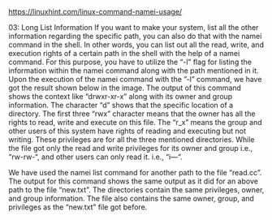 https://linuxhint.com/linux-command-namei-usage/

03: Long List Information
If you want to make your system, list all the other information regarding the specific path, you can also do that with the namei command in the shell. In other words, you can list out all the read, write, and execution rights of a certain path in the shell with the help of a namei command. For this purpose, you have to utilize the “-l” flag for listing the information within the namei command along with the path mentioned in it. Upon the execution of the namei command with the ”-l” command, we have got the result shown below in the image. The output of this command shows the context like “drwxr-xr-x” along with its owner and group information. The character “d” shows that the specific location of a directory. The first three “rwx” character means that the owner has all the rights to read, write and execute on this file. The “r_x” means the group and other users of this system have rights of reading and executing but not writing. These privileges are for all the three mentioned directories. While the file got only the read and write privileges for its owner and group i.e., “rw-rw-“, and other users can only read it. i.e., “i—“.


We have used the namei list command for another path to the file “read.cc”. The output for this command shows the same output as it did for an above path to the file “new.txt”. The directories contain the same privileges, owner, and group information. The file also contains the same owner, group, and privileges as the “new.txt” file got before.


